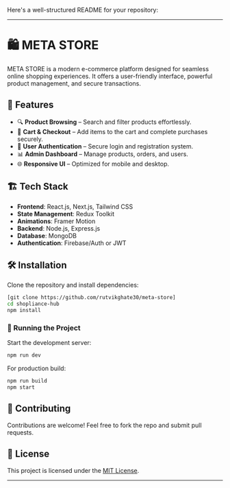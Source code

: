 Here's a well-structured README for your repository:

---

# 🛍️ META STORE

META STORE is a modern e-commerce platform designed for seamless online shopping experiences. It offers a user-friendly interface, powerful product management, and secure transactions.

## 🚀 Features

- 🔍 **Product Browsing** – Search and filter products effortlessly.  
- 🛒 **Cart & Checkout** – Add items to the cart and complete purchases securely.  
- 🔐 **User Authentication** – Secure login and registration system.  
- 📊 **Admin Dashboard** – Manage products, orders, and users.  
- 🌐 **Responsive UI** – Optimized for mobile and desktop.  

## 🏗️ Tech Stack

- **Frontend**: React.js, Next.js, Tailwind CSS  
- **State Management**: Redux Toolkit  
- **Animations**: Framer Motion  
- **Backend**: Node.js, Express.js  
- **Database**: MongoDB  
- **Authentication**: Firebase/Auth or JWT  

## 🛠️ Installation

Clone the repository and install dependencies:

```sh
[git clone https://github.com/rutvikghate30/meta-store]
cd shopliance-hub
npm install
```

### 🔧 Running the Project

Start the development server:

```sh
npm run dev
```

For production build:

```sh
npm run build
npm start
```

## 🤝 Contributing

Contributions are welcome! Feel free to fork the repo and submit pull requests.

## 📄 License

This project is licensed under the [MIT License](LICENSE).

---

